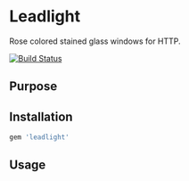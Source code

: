 # Leadlight

Rose colored stained glass windows for HTTP.

[![Build Status](https://secure.travis-ci.org/avdi/leadlight.png)](http://travis-ci.org/avdi/leadlight)


## Purpose
## Installation

```ruby
gem 'leadlight'
```

## Usage
